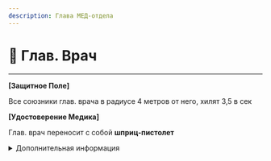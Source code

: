 ```yaml
---
description: Глава МЕД-отдела
---
```


# 💉 Глав. Врач

***

**\[Защитное Поле]**

Все союзники глав. врача в радиусе 4 метров от него, хилят 3,5 в сек

**\[Удостоверение Медика]**

Глав. врач переносит с собой **шприц-пистолет**

<details>

<summary>Дополнительная информация</summary>

* **Класс**: Научный Сотрудник
* **Оружие**: Отсутствует
* **Уровень доступа**: КК-Старшего НС
* **Броня**: Отсутствует
* **Особое снаряжение**: [**Шприц-пистолет**](https://zona-228-ru.gitbook.io/edryon-baton/kniga-plaginov/kastomnye-predmety/obychnye-predmety/shpric-pistolet)

</details>
